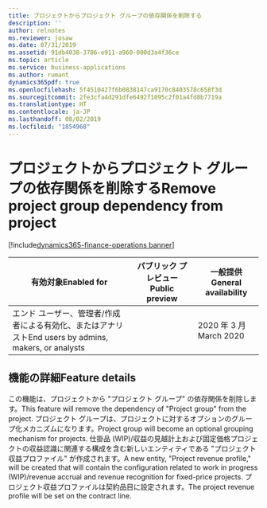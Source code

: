 ```yaml
---
title: プロジェクトからプロジェクト グループの依存関係を削除する
description: ''
author: relnotes
ms.reviewer: josaw
ms.date: 07/31/2019
ms.assetid: 91db4038-3786-e911-a960-000d3a4f36ce
ms.topic: article
ms.service: business-applications
ms.author: rumant
dynamics365pdf: true
ms.openlocfilehash: 5f4510427f6b0838147ca9170c8403578c658f3d
ms.sourcegitcommit: 2fe3cfa4d291dfe6492f1095c2f01a4fd8b7719a
ms.translationtype: HT
ms.contentlocale: ja-JP
ms.lasthandoff: 08/02/2019
ms.locfileid: "1854968"
---
```

# <a name="remove-project-group-dependency-from-project"></a><span data-ttu-id="4636f-102">プロジェクトからプロジェクト グループの依存関係を削除する</span><span class="sxs-lookup"><span data-stu-id="4636f-102">Remove project group dependency from project</span></span>
[!include[dynamics365-finance-operations banner](../includes/dynamics365-finance-operations.md)]

| <span data-ttu-id="4636f-103">有効対象</span><span class="sxs-lookup"><span data-stu-id="4636f-103">Enabled for</span></span>    |  <span data-ttu-id="4636f-104">パブリック プレビュー</span><span class="sxs-lookup"><span data-stu-id="4636f-104">Public preview</span></span> | <span data-ttu-id="4636f-105">一般提供</span><span class="sxs-lookup"><span data-stu-id="4636f-105">General availability</span></span> | 
| ---------- | ---------- |---------- |
|<span data-ttu-id="4636f-106">エンド ユーザー、管理者/作成者による有効化、またはアナリスト</span><span class="sxs-lookup"><span data-stu-id="4636f-106">End users by admins, makers, or analysts</span></span>|| <span data-ttu-id="4636f-107">2020 年 3 月</span><span class="sxs-lookup"><span data-stu-id="4636f-107">March 2020</span></span>|






## <a name="feature-details"></a><span data-ttu-id="4636f-108">機能の詳細</span><span class="sxs-lookup"><span data-stu-id="4636f-108">Feature details</span></span>
<!--feature detail start -->
<span data-ttu-id="4636f-109">この機能は、プロジェクトから "プロジェクト グループ" の依存関係を削除します。</span><span class="sxs-lookup"><span data-stu-id="4636f-109">This feature will remove the dependency of "Project group" from the project.</span></span> <span data-ttu-id="4636f-110">プロジェクト グループは、プロジェクトに対するオプションのグループ化メカニズムになります。</span><span class="sxs-lookup"><span data-stu-id="4636f-110">Project group will become an optional grouping mechanism for projects.</span></span> <span data-ttu-id="4636f-111">仕掛品 (WIP)/収益の見越計上および固定価格プロジェクトの収益認識に関連する構成を含む新しいエンティティである "プロジェクト収益プロファイル" が作成されます。</span><span class="sxs-lookup"><span data-stu-id="4636f-111">A new entity, "Project revenue profile," will be created that will contain the configuration related to work in progress (WIP)/revenue accrual and revenue recognition for fixed-price projects.</span></span> <span data-ttu-id="4636f-112">プロジェクト収益プロファイルは契約品目に設定されます。</span><span class="sxs-lookup"><span data-stu-id="4636f-112">The project revenue profile will be set on the contract line.</span></span>
<!--feature detail end -->












